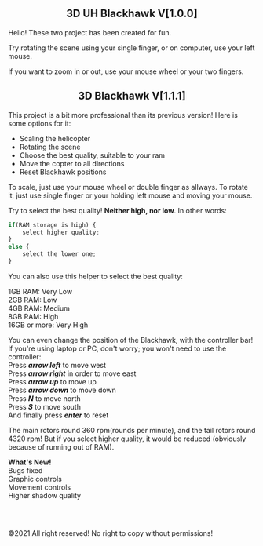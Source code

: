 <h2 align="center"> 3D UH Blackhawk V[1.0.0] </h1>
Hello! These two project has been created for fun.
<p> Try rotating the scene using your single finger, or on computer, use your left mouse. </p>
<p> If you want to zoom in or out, use your mouse wheel or your two fingers. </p>

<h2 align="center"> 3D Blackhawk V[1.1.1] </h1>
<p> This project is a bit more professional than its previous version! Here is some options for it: </p>

* Scaling the helicopter
* Rotating the scene
* Choose the best quality, suitable to your ram
* Move the copter to all directions
* Reset Blackhawk positions

<p> To scale, just use your mouse wheel or double finger as allways. To rotate it, just use single finger or your holding left mouse and moving your mouse. </p>

Try to select the best quality! **Neither high, nor low**. In other words:
```js
if(RAM storage is high) {
    select higher quality;
}
else {
    select the lower one;
}
```
You can also use this helper to select the best quality:

1GB RAM: Very Low
<br />
2GB RAM: Low
<br />
4GB RAM: Medium
<br />
8GB RAM: High
<br />
16GB or more: Very High

You can even change the position of the Blackhawk, with the controller bar!
If you're using laptop or PC, don't worry; you won't need to use the controller:
<br/>
Press ***arrow left*** to move west
<br/>
Press ***arrow right*** in order to move east
<br/>
Press ***arrow up*** to move up
<br/>
Press ***arrow down*** to move down
<br/>
Press ***N*** to move north
<br />
Press ***S*** to move south
<br/>
And finally press ***enter*** to reset

The main rotors round 360 rpm(rounds per minute), and the tail rotors round 4320 rpm! But if you select higher quality, it would be reduced (obviously because of running out of RAM).


**What's New!**
<br>
Bugs fixed
<br>
Graphic controls
<br>
Movement controls
<br>
Higher shadow quality
<pre>


</pre>
&copy;2021 All right reserved! No right to copy without permissions!
